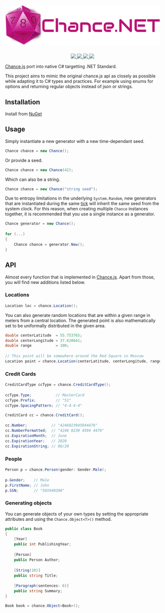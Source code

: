 <h1 align="center">
  <img src="assets/logo.png">
</h1>

<p align="center">
<a href="https://www.nuget.org/packages/Chance.NET">
  <img src="https://img.shields.io/nuget/v/Chance.NET.svg">
</a>
<a href="https://www.nuget.org/packages/Chance.NET">
  <img src="https://img.shields.io/nuget/dt/Chance.NET.svg">
</a>
<a href="https://ci.appveyor.com/project/gmantaos/chance-net">
  <img src="https://ci.appveyor.com/api/projects/status/ahkrm585ivrcqqsv/branch/master?svg=true">
</a>
<a href="LICENSE">
  <img src="https://img.shields.io/badge/license-MIT-blue.svg">
</a>
</p>

[Chance.js](http://chancejs.com) port into native C# targetting .NET Standard.

This project aims to mimic the original chance.js api as closely as possible while adapting 
it to C# types and practices. For example using enums for options and returning regular objects 
instead of json or strings.

## Installation

Install from [NuGet](https://www.nuget.org/packages/Chance.NET/)

## Usage

Simply instantiate a new generator with a new time-dependant seed.

```csharp
Chance chance = new Chance();
```

Or provide a seed.

```csharp
Chance chance = new Chance(42);
```

Which can also be a string.

```csharp
Chance chance = new Chance("string seed");
```

Due to entropy limitations in the underlying `System.Random`, new generators that are instantiated
during the same [tick](https://msdn.microsoft.com/en-us/library/system.datetime.ticks(v=vs.110).aspx)
will inherit the same seed from the system clock. For this reason, when creating multiple `Chance`
instances together, it is recommended that you use a single instance as a generator.

```csharp
Chance generator = new Chance();

for (...)
{
	Chance chance = generator.New();
}
```

## API

Almost every function that is implemented in [Chance.js](http://chancejs.com).
Apart from those, you will find new additions listed below.

### Locations

```csharp
Location loc = chance.Location();
```

You can also generate random locations that are within a given range in meters from a central location.
The generated point is also mathematically set to be uniformally distributed in the given area.

```csharp
double centerLatitude  = 55.753765;
double centerLongitude = 37.620641;
double range           = 100;

// This point will be somewhere around the Red Square in Moscow
Location point = chance.Location(centerLatitude, centerLongitude, range);
```

### Credit Cards

```csharp
CreditCardType ccType = chance.CreditCardType();

ccType.Type;           // MasterCard
ccType.Prefix;         // "51"
ccType.SpacingPattern; // "4-4-4-4"
```

```csharp
CreditCard cc = chance.CreditCard();

cc.Number;           // "4246023945944476"
cc.NumberFormatted;  // "4246 0239 4594 4476"
cc.ExpirationMonth;  // June
cc.ExpirationYear;   // 2020
cc.ExpirationString; // 06/20
```

### People

```csharp
Person p = chance.Person(gender: Gender.Male);

p.Gender;    // Male
p.FirstName; // John
p.SSN;       // "501940398"
```

### Generating objects

You can generate objects of your own types by setting the appropriate attributes and using
the `Chance.Object<T>()` method.

```csharp
public class Book
{
	[Year]
	public int PublishingYear;
		
	[Person]
	public Person Author;

	[String(10)]
	public string Title;
	
	[Paragraph(sentences: 6)]
	public string Summary;
}
```

```csharp
Book book = chance.Object<Book>();
```







